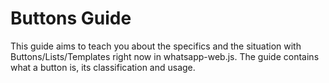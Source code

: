 # Buttons Guide
This guide aims to teach you about the specifics and the situation with Buttons/Lists/Templates right now in whatsapp-web.js. The guide contains what a button is, its classification and usage.

